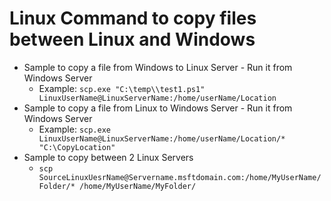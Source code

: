 Linux Command to copy files between Linux and Windows
=====================================================


* Sample to copy a file from Windows to Linux Server - Run it from Windows Server
    - Example: `scp.exe "C:\temp\\test1.ps1"  LinuxUserName@LinuxServerName:/home/userName/Location` 
* Sample to copy a file from Linux to  Windows Server - Run it from Windows Server
    - Example: `scp.exe  LinuxUserName@LinuxServerName:/home/userName/Location/*  "C:\CopyLocation"` 
* Sample to copy between 2 Linux Servers
    - `scp  SourceLinuxUesrName@Servername.msftdomain.com:/home/MyUserName/Folder/* /home/MyUserName/MyFolder/`


